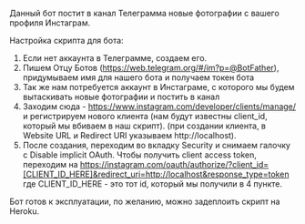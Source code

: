Данный бот постит в канал Телеграмма новые фотографии с вашего профиля Инстаграм. 

Настройка скрипта для бота:

1) Если нет аккаунта в Телеграмме, создаем его.
2) Пишем Отцу Ботов (https://web.telegram.org/#/im?p=@BotFather), придумываем имя для нашего бота и получаем токен бота
3) Так же нам потребуется аккаунт в Инстаграме, с которого мы будем вытаскивать новые фотографии и постить в канал
4) Заходим сюда - https://www.instagram.com/developer/clients/manage/ и регистрируем нового клиента (нам будут известны client_id, который мы вбиваем в наш скрипт). (при создании клиента, в Website URL и Redirect URI указываем  http://localhost).
5) После создания, переходим во вкладку Security и снимаем галочку с Disable implicit OAuth. Чтобы получить client access token, переходим на https://instagram.com/oauth/authorize/?client_id=[CLIENT_ID_HERE]&redirect_uri=http://localhost&response_type=token 
где CLIENT_ID_HERE - это тот id, который мы получили в 4 пункте. 

Бот готов к эксплуатации, по желанию, можно задеплоить скрипт на Heroku. 
